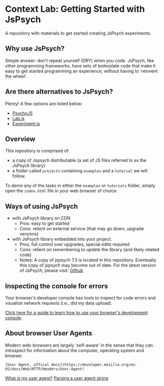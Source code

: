 # Context Lab: Getting Started with JsPsych
 A repository with materials to get started creating JsPsych experiments.

## Why use JsPsych?
Simple answer: don't repeat yourself (DRY) when you code. JsPsych, like other programming frameworks, have sets of boilerplate code that make it easy to get started programming an experience, without having to 'reinvent the wheel'.

## Are there alternatives to JsPsych?

Plenty! A few options are listed below:
- [PsychoJS](https://www.psychopy.org/online/psychojsCode.html)
- [Lab.js](https://lab.js.org/)
- [Experiment.js](http://longouyang.github.io/even-odd/docs/experiment.html)

## Overview

This repository is comprised of:
- a copy of Jspsych distributable (a set of JS files referred to as the JsPsych library)
- a folder called `projects` containing `examples` and a `tutorial` we will follow.

To demo any of the tasks in either the `examples` or `tutorials` folder, simply open the `index.html` file in your web browser of choice.

## Ways of using JsPsych

- with JsPsych library on CDN
    - Pros: easy to get started
    - Cons: relient on external service (that may go down, upgrade versions)
- with JsPsych library embedded into your project. 
    - Pros: full control over upgrades, special edits required
    - Cons: relient on remembering to update the library (and likely related code)
    - Notes: A copy of jspsych 7.3 is located in this repository. Eventually this copy of jspsych may become out of date. For the latest version of JsPsych, please visit:
[Github](https://github.com/jspsych/jsPsych)

## Inspecting the console for errors
Your browser's developer console has tools to inspect for code errors and visualize network requests (i.e., did my data upload).

[Click here for a guide to learn how to use your browser's development console](https://balsamiq.com/support/faqs/browserconsole/#:~:text=Google%20Chrome,-To%20open%20the&text=You%20can%20also%20use%20Option,or%20in%20a%20new%20window.).

## About browser User Agents

Modern web-browsers are largely 'self-aware' in the sense that they can introspect for information about the computer, operating system and browser.

```The User-Agent request header is a characteristic string that lets servers and network peers identify the application, operating system, vendor, and/or version of the requesting user agent.
[User Agent, offical docs](https://developer.mozilla.org/en-US/docs/Web/HTTP/Headers/User-Agent)
```

[What is my user agent?](https://www.whatismybrowser.com/detect/what-is-my-user-agent/)
[Parsing a user agent string](https://developers.whatismybrowser.com/useragents/parse/)